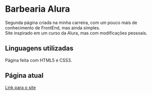 # Barbearia Alura

Segunda página criada na minha carreira, com um pouco mais de conhecimento de FrontEnd, mas ainda simples.  
Site inspirado em um curso da Alura, mas com modificações pessoais.

## Linguagens utilizadas
Página feita com HTML5 e CSS3.

## Página atual
[Link para o site](https://carolinaseixas.github.io/barbearia_alura/)
